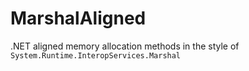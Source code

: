 # MarshalAligned
.NET aligned memory allocation methods in the style of `System.Runtime.InteropServices.Marshal`
